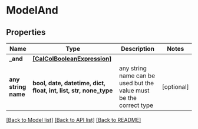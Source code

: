 # ModelAnd


## Properties
Name | Type | Description | Notes
------------ | ------------- | ------------- | -------------
**_and** | [**[CalColBooleanExpression]**](CalColBooleanExpression.md) |  | 
**any string name** | **bool, date, datetime, dict, float, int, list, str, none_type** | any string name can be used but the value must be the correct type | [optional]

[[Back to Model list]](../README.md#documentation-for-models) [[Back to API list]](../README.md#documentation-for-api-endpoints) [[Back to README]](../README.md)



